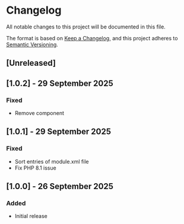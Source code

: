 # Changelog
All notable changes to this project will be documented in this file.

The format is based on [Keep a Changelog](https://keepachangelog.com/en/1.0.0/),
and this project adheres to [Semantic Versioning](https://semver.org/spec/v2.0.0.html).

## [Unreleased]

## [1.0.2] - 29 September 2025
### Fixed
- Remove component

## [1.0.1] - 29 September 2025
### Fixed
- Sort entries of module.xml file
- Fix PHP 8.1 issue

## [1.0.0] - 26 September 2025
### Added
- Initial release
